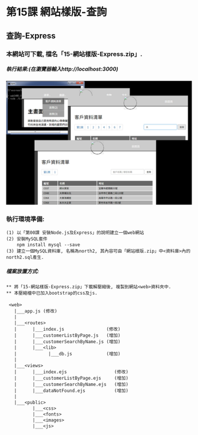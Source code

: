 # 第15課 網站樣版-查詢


## 查詢-Express

### 本網站可下載, 檔名「15-網站樣版-Express.zip」.


##### 執行結果:(在瀏覽器輸入http://localhost:3000)
![GitHub Logo](/images/results15.jpg)


### 執行環境準備:
```
(1) 以「第00課 安裝Node.js及Express」的說明建立一個web網站
(2) 安裝MySQL套件
    npm install mysql --save
(3) 建立一個MySQL資料庫, 名稱為north2, 其內容可由「網站樣版.zip」中<資料庫>內的north2.sql產生.
```


##### 檔案放置方式:
```
** 將「15-網站樣版-Express.zip」下載解壓縮後, 複製到網站<web>資料夾中.
** 本壓縮檔中已加入bootstrap的css及js.

 <web>
   |___app.js (修改)
   |
   |___<routes>
   |      |___index.js                (修改) 
   |      |___customerListByPage.js   (增加)
   |      |___customerSearchByName.js (增加)   
   |      |___<lib>
   |            |___db.js             (增加)
   |
   |___<views>
   |      |___index.ejs                  (修改)   
   |      |___customerListByPage.ejs     (增加)
   |      |___customerSearchByName.ejs   (增加)   
   |      |___dataNotFound.ejs           (增加)   
   |
   |___<public>
          |___<css>
          |___<fonts>          
          |___<images>
          |___<js>
```
